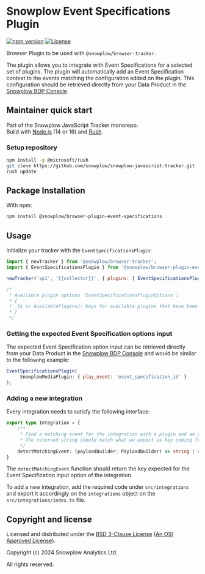 # Snowplow Event Specifications Plugin

[![npm version][npm-image]][npm-url]
[![License][license-image]](LICENSE)

Browser Plugin to be used with `@snowplow/browser-tracker`.

The plugin allows you to integrate with Event Specifications for a selected set of plugins. The plugin will automatically add an Event Specification context to the events matching the configuration added on the plugin. This configuration should be retrieved directly from your Data Product in the [Snowplow BDP Console](https://console.snowplowanalytics.com).

## Maintainer quick start

Part of the Snowplow JavaScript Tracker monorepo.  
Build with [Node.js](https://nodejs.org/en/) (14 or 16) and [Rush](https://rushjs.io/).

### Setup repository

```bash
npm install -g @microsoft/rush 
git clone https://github.com/snowplow/snowplow-javascript-tracker.git
rush update
```

## Package Installation

With npm:

```bash
npm install @snowplow/browser-plugin-event-specifications
```

## Usage

Initialize your tracker with the `EventSpecificationsPlugin`:

```js
import { newTracker } from '@snowplow/browser-tracker';
import { EventSpecificationsPlugin } from '@snowplow/browser-plugin-event-specifications';

newTracker('sp1', '{{collector}}', { plugins: [ EventSpecificationsPlugin(/* pluginOptions */) ] });

/* 
 * Available plugin options `EventSpecificationsPluginOptions`:
 * {
 *  [k in AvailablePlugins]: Keys for available plugins that have been added as integrations.
 * }
 */
```

### Getting the expected Event Specification options input

The expected Event Specification option input can be retrieved directly from your Data Product in the [Snowplow BDP Console](https://console.snowplowanalytics.com) and would be similar to the following example:

```js
EventSpecificationsPlugin(
     SnowplowMediaPlugin: { play_event: 'event_specification_id' }
);
```

### Adding a new integration

Every integration needs to satisfy the following interface:

```ts
export type Integration = {
    /**
     * Find a matching event for the integration with a plugin and an event specification id map.
     * The returned string should match what we expect as key coming from the configuration object on this specific plugin integration.
     */
    detectMatchingEvent: (payloadBuilder: PayloadBuilder) => string | undefined
}
```

The `detectMatchingEvent` function should return the key expected for the Event Specification input option of the integration.

To add a new integration, add the required code under `src/integrations` and export it accordingly on the `integrations` object on the `src/integrations/index.ts` file.

## Copyright and license

Licensed and distributed under the [BSD 3-Clause License](LICENSE) ([An OSI Approved License][osi]).

Copyright (c) 2024 Snowplow Analytics Ltd.

All rights reserved.

[npm-url]: https://www.npmjs.com/package/@snowplow/browser-plugin-event-specifications
[npm-image]: https://img.shields.io/npm/v/@snowplow/browser-plugin-event-specifications
[docs]: https://docs.snowplowanalytics.com/docs/collecting-data/collecting-from-own-applications/javascript-tracker/
[osi]: https://opensource.org/licenses/BSD-3-Clause
[license-image]: https://img.shields.io/npm/l/@snowplow/browser-plugin-event-specifications
